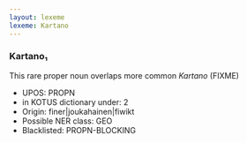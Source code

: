 ```yaml
---
layout: lexeme
lexeme: Kartano
---
```


###  Kartano₁

This rare proper noun overlaps more common *Kartano* (FIXME)
* UPOS:  PROPN
* in KOTUS dictionary under:  2
* Origin:  finer|joukahainen|fiwikt
* Possible NER class:  GEO
* Blacklisted:  PROPN-BLOCKING

